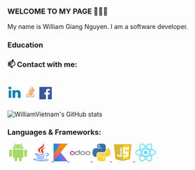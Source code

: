 ### WELCOME TO MY PAGE 👋👋👋

My name is William Giang Nguyen. I am a software developer.

### Education

### 📫 Contact with me:
<p style="display: inline-block; align-items: center; margin-bottom: 8px;">
    <a target="_blank" href="https://www.linkedin.com/in/nguyenbanggiang/"><img src="https://raw.githubusercontent.com/williamvietnam/williamvietnam/main/images/linkedin_icon.png" alt="linkedin" width="32" height="32"/></a>
    <a target="_blank" href="https://stackoverflow.com/users/18555779/williamvietnam"><img src="https://raw.githubusercontent.com/williamvietnam/williamvietnam/main/images/stackoverflow_icon.png" alt="stackoverflow" width="32" height="32"></a>
    <a target="_blank" href="https://www.facebook.com/nbg2307"><img src="https://raw.githubusercontent.com/williamvietnam/williamvietnam/main/images/facebook_icon.png" alt="stackoverflow" width="28" height="28"></a>
</p>

![WilliamVietnam's GitHub stats](https://github-readme-stats.vercel.app/api?username=williamvietnam&theme=default&show_icons=true)

<h3 style="margin-bottom:16px" align="left">Languages & Frameworks:</h3>
<p align="left">
    <a href="https://github.com/williamvietnam" target="_blank"> <img src="https://raw.githubusercontent.com/williamvietnam/williamvietnam/main/images/android_icon.png" alt="android" width="48" height="40"/></a>
    <a href="https://github.com/williamvietnam" target="_blank"> <img src="https://raw.githubusercontent.com/williamvietnam/williamvietnam/main/images/java_icon.png" alt="java" width="48" height="40"/> </a>
    <a href="https://github.com/williamvietnam" target="_blank"> <img src="https://raw.githubusercontent.com/williamvietnam/williamvietnam/main/images/kotlin_icon.png" alt="kotlin" width="32" height="40"/> </a>
    <a href="https://github.com/williamvietnam" target="_blank"> <img src="https://raw.githubusercontent.com/williamvietnam/williamvietnam/main/images/odoo_icon.png" alt="odoo" width="48" height="40"/> </a>
    <a href="https://github.com/williamvietnam" target="_blank"> <img src="https://raw.githubusercontent.com/williamvietnam/williamvietnam/main/images/python_icon.png" alt="python" width="40" height="40"/> </a>
    <a href="https://github.com/williamvietnam" target="_blank"> <img src="https://raw.githubusercontent.com/williamvietnam/williamvietnam/main/images/javascript_icon.png" alt="javascript" width="48" height="40"/> </a>
    <a href="https://github.com/williamvietnam" target="_blank"> <img src="https://raw.githubusercontent.com/williamvietnam/williamvietnam/main/images/react_icon.png" alt="react" width="48" height="40"/> </a>
</p>

[//]: # (<a href="https://github.com/williamvietnam/AndroidOpenSourceProjects/">)

[//]: # (  <img align="center" src="https://github-readme-stats.anuraghazra1.vercel.app/api/pin/?username=williamvietnam&repo=AndroidOpenSourceProjects&theme=graywhite"/>)

[//]: # (</a>    )

[//]: # ()
[//]: # (<a href="https://github.com/williamvietnam/android-architectures">)

[//]: # (  <img align="center" src="https://github-readme-stats.anuraghazra1.vercel.app/api/pin/?username=williamvietnam&repo=android-architectures&theme=default_repocard"/>)

[//]: # (</a>  )

[//]: # ()
[//]: # (<a href="https://github.com/williamvietnam/OdooOpenSourceProjects">)

[//]: # (  <img align="center" src="https://github-readme-stats.anuraghazra1.vercel.app/api/pin/?username=williamvietnam&repo=OdooOpenSourceProjects&theme=graywhite"/>)

[//]: # (</a>  )

[//]: # ()
[//]: # (<a href="https://github.com/williamvietnam/android-material-design">)

[//]: # (  <img align="center" src="https://github-readme-stats.anuraghazra1.vercel.app/api/pin/?username=williamvietnam&repo=android-material-design&theme=default_repocard"/>)

[//]: # (</a>  )
